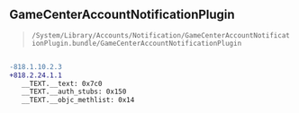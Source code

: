 ## GameCenterAccountNotificationPlugin

> `/System/Library/Accounts/Notification/GameCenterAccountNotificationPlugin.bundle/GameCenterAccountNotificationPlugin`

```diff

-818.1.10.2.3
+818.2.24.1.1
   __TEXT.__text: 0x7c0
   __TEXT.__auth_stubs: 0x150
   __TEXT.__objc_methlist: 0x14

```
